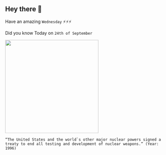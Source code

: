 ## Hey there 👋
Have an amazing `Wednesday` ⚡⚡⚡

Did you know Today on `24th of September`
 
 [<img src="https://global.unitednations.entermediadb.net/assets/mediadb/services/module/asset/downloads/preset/assets/2013/09/17478/image1170x530cropped.jpg" width="300" />](https://www.jfklibrary.org/learn/about-jfk/jfk-in-history/nuclear-test-ban-treaty) 
 ```
“The United States and the world`s other major nuclear powers signed a treaty to end all testing and development of nuclear weapons.” (Year: 1996)
```

